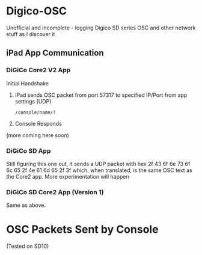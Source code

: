 # Digico-OSC
Unofficial and incomplete - logging Digico SD series OSC and other network stuff as I discover it


## iPad App Communication
### DiGiCo Core2 V2 App

   Initial Handshake
   
   1) iPad sends OSC packet from port 57317 to specified IP/Port from app settings (UDP)

          /console/name/?
          
   2) Console Responds 


(more coming here soon)

         
          
### DiGiCo SD App

   Still figuring this one out, it sends a UDP packet with hex 2f 43 6f 6e 73 6f 6c 65 2f 4e 61 6d 65 2f 3f which, when translated, is the same OSC text as the Core2 app. More experimentation will happen

### DiGiCo SD Core2 App (Version 1)

  Same as above. 
  
  
# OSC Packets Sent by Console
(Tested on SD10)
